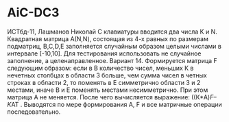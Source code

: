 # AiC-DC3
ИСТбд-11, Лашманов Николай
С клавиатуры вводится два числа K и N. Квадратная матрица А(N,N), состоящая из 4-х равных по размерам подматриц, B,C,D,E заполняется случайным образом целыми числами в интервале [-10,10]. Для тестирования использовать не случайное заполнение, а целенаправленное.
Вариант 14.	Формируется матрица F следующим образом: если в В количество чисел, меньших К в нечетных столбцах в области 3 больше, чем сумма чисел в четных строках в области 2, то поменять в Е симметрично области 3 и 2 местами, иначе В и Е поменять местами несимметрично. При этом матрица А не меняется. После чего вычисляется выражение: ((К*A)*F– K*AT . Выводятся по мере формирования А, F и все матричные операции последовательно.
